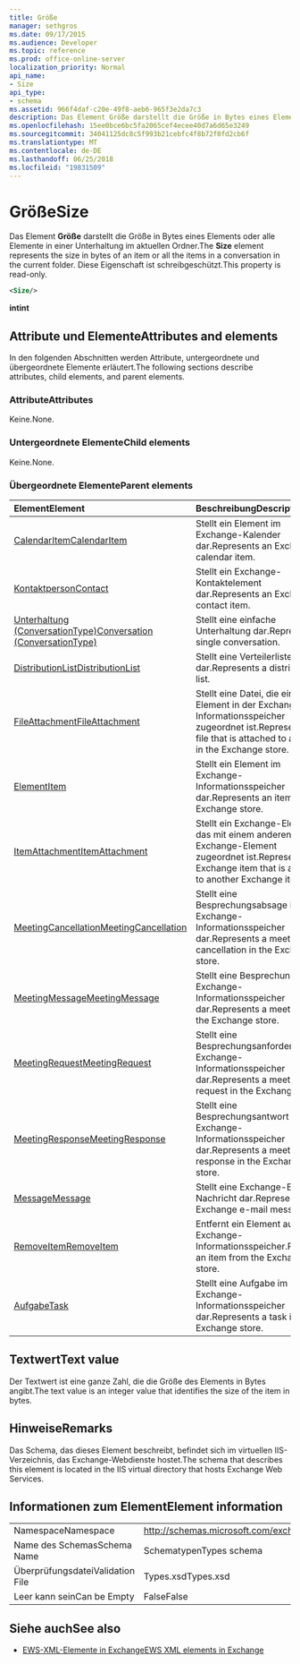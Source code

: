 ```yaml
---
title: Größe
manager: sethgros
ms.date: 09/17/2015
ms.audience: Developer
ms.topic: reference
ms.prod: office-online-server
localization_priority: Normal
api_name:
- Size
api_type:
- schema
ms.assetid: 966f4daf-c20e-49f8-aeb6-965f3e2da7c3
description: Das Element Größe darstellt die Größe in Bytes eines Elements oder alle Elemente in einer Unterhaltung im aktuellen Ordner. Diese Eigenschaft ist schreibgeschützt.
ms.openlocfilehash: 15ee0bce6bc5fa2065cef4ecee40d7a6d65e3249
ms.sourcegitcommit: 34041125dc8c5f993b21cebfc4f8b72f0fd2cb6f
ms.translationtype: MT
ms.contentlocale: de-DE
ms.lasthandoff: 06/25/2018
ms.locfileid: "19831509"
---
```

# <a name="size"></a><span data-ttu-id="45ffa-104">Größe</span><span class="sxs-lookup"><span data-stu-id="45ffa-104">Size</span></span>

<span data-ttu-id="45ffa-105">Das Element **Größe** darstellt die Größe in Bytes eines Elements oder alle Elemente in einer Unterhaltung im aktuellen Ordner.</span><span class="sxs-lookup"><span data-stu-id="45ffa-105">The **Size** element represents the size in bytes of an item or all the items in a conversation in the current folder.</span></span> <span data-ttu-id="45ffa-106">Diese Eigenschaft ist schreibgeschützt.</span><span class="sxs-lookup"><span data-stu-id="45ffa-106">This property is read-only.</span></span> 
  
```XML
<Size/>
```

 <span data-ttu-id="45ffa-107">**int**</span><span class="sxs-lookup"><span data-stu-id="45ffa-107">**int**</span></span>
## <a name="attributes-and-elements"></a><span data-ttu-id="45ffa-108">Attribute und Elemente</span><span class="sxs-lookup"><span data-stu-id="45ffa-108">Attributes and elements</span></span>

<span data-ttu-id="45ffa-109">In den folgenden Abschnitten werden Attribute, untergeordnete und übergeordnete Elemente erläutert.</span><span class="sxs-lookup"><span data-stu-id="45ffa-109">The following sections describe attributes, child elements, and parent elements.</span></span>
  
### <a name="attributes"></a><span data-ttu-id="45ffa-110">Attribute</span><span class="sxs-lookup"><span data-stu-id="45ffa-110">Attributes</span></span>

<span data-ttu-id="45ffa-111">Keine.</span><span class="sxs-lookup"><span data-stu-id="45ffa-111">None.</span></span>
  
### <a name="child-elements"></a><span data-ttu-id="45ffa-112">Untergeordnete Elemente</span><span class="sxs-lookup"><span data-stu-id="45ffa-112">Child elements</span></span>

<span data-ttu-id="45ffa-113">Keine.</span><span class="sxs-lookup"><span data-stu-id="45ffa-113">None.</span></span>
  
### <a name="parent-elements"></a><span data-ttu-id="45ffa-114">Übergeordnete Elemente</span><span class="sxs-lookup"><span data-stu-id="45ffa-114">Parent elements</span></span>

|<span data-ttu-id="45ffa-115">**Element**</span><span class="sxs-lookup"><span data-stu-id="45ffa-115">**Element**</span></span>|<span data-ttu-id="45ffa-116">**Beschreibung**</span><span class="sxs-lookup"><span data-stu-id="45ffa-116">**Description**</span></span>|
|:-----|:-----|
|[<span data-ttu-id="45ffa-117">CalendarItem</span><span class="sxs-lookup"><span data-stu-id="45ffa-117">CalendarItem</span></span>](calendaritem.md) <br/> |<span data-ttu-id="45ffa-118">Stellt ein Element im Exchange-Kalender dar.</span><span class="sxs-lookup"><span data-stu-id="45ffa-118">Represents an Exchange calendar item.</span></span>  <br/> |
|[<span data-ttu-id="45ffa-119">Kontaktperson</span><span class="sxs-lookup"><span data-stu-id="45ffa-119">Contact</span></span>](contact.md) <br/> |<span data-ttu-id="45ffa-120">Stellt ein Exchange-Kontaktelement dar.</span><span class="sxs-lookup"><span data-stu-id="45ffa-120">Represents an Exchange contact item.</span></span>  <br/> |
|[<span data-ttu-id="45ffa-121">Unterhaltung (ConversationType)</span><span class="sxs-lookup"><span data-stu-id="45ffa-121">Conversation (ConversationType)</span></span>](conversation-conversationtype.md) <br/> |<span data-ttu-id="45ffa-122">Stellt eine einfache Unterhaltung dar.</span><span class="sxs-lookup"><span data-stu-id="45ffa-122">Represents a single conversation.</span></span>  <br/> |
|[<span data-ttu-id="45ffa-123">DistributionList</span><span class="sxs-lookup"><span data-stu-id="45ffa-123">DistributionList</span></span>](distributionlist.md) <br/> |<span data-ttu-id="45ffa-124">Stellt eine Verteilerliste dar.</span><span class="sxs-lookup"><span data-stu-id="45ffa-124">Represents a distribution list.</span></span>  <br/> |
|[<span data-ttu-id="45ffa-125">FileAttachment</span><span class="sxs-lookup"><span data-stu-id="45ffa-125">FileAttachment</span></span>](fileattachment.md) <br/> |<span data-ttu-id="45ffa-126">Stellt eine Datei, die ein Element in der Exchange-Informationsspeicher zugeordnet ist.</span><span class="sxs-lookup"><span data-stu-id="45ffa-126">Represents a file that is attached to an item in the Exchange store.</span></span>  <br/> |
|[<span data-ttu-id="45ffa-127">Element</span><span class="sxs-lookup"><span data-stu-id="45ffa-127">Item</span></span>](item.md) <br/> |<span data-ttu-id="45ffa-128">Stellt ein Element im Exchange-Informationsspeicher dar.</span><span class="sxs-lookup"><span data-stu-id="45ffa-128">Represents an item in the Exchange store.</span></span>  <br/> |
|[<span data-ttu-id="45ffa-129">ItemAttachment</span><span class="sxs-lookup"><span data-stu-id="45ffa-129">ItemAttachment</span></span>](itemattachment.md) <br/> |<span data-ttu-id="45ffa-130">Stellt ein Exchange-Element, das mit einem anderen Exchange-Element zugeordnet ist.</span><span class="sxs-lookup"><span data-stu-id="45ffa-130">Represents an Exchange item that is attached to another Exchange item.</span></span>  <br/> |
|[<span data-ttu-id="45ffa-131">MeetingCancellation</span><span class="sxs-lookup"><span data-stu-id="45ffa-131">MeetingCancellation</span></span>](meetingcancellation.md) <br/> |<span data-ttu-id="45ffa-132">Stellt eine Besprechungsabsage im Exchange-Informationsspeicher dar.</span><span class="sxs-lookup"><span data-stu-id="45ffa-132">Represents a meeting cancellation in the Exchange store.</span></span>  <br/> |
|[<span data-ttu-id="45ffa-133">MeetingMessage</span><span class="sxs-lookup"><span data-stu-id="45ffa-133">MeetingMessage</span></span>](meetingmessage.md) <br/> |<span data-ttu-id="45ffa-134">Stellt eine Besprechung im Exchange-Informationsspeicher dar.</span><span class="sxs-lookup"><span data-stu-id="45ffa-134">Represents a meeting in the Exchange store.</span></span>  <br/> |
|[<span data-ttu-id="45ffa-135">MeetingRequest</span><span class="sxs-lookup"><span data-stu-id="45ffa-135">MeetingRequest</span></span>](meetingrequest.md) <br/> |<span data-ttu-id="45ffa-136">Stellt eine Besprechungsanforderung im Exchange-Informationsspeicher dar.</span><span class="sxs-lookup"><span data-stu-id="45ffa-136">Represents a meeting request in the Exchange store.</span></span>  <br/> |
|[<span data-ttu-id="45ffa-137">MeetingResponse</span><span class="sxs-lookup"><span data-stu-id="45ffa-137">MeetingResponse</span></span>](meetingresponse.md) <br/> |<span data-ttu-id="45ffa-138">Stellt eine Besprechungsantwort im Exchange-Informationsspeicher dar.</span><span class="sxs-lookup"><span data-stu-id="45ffa-138">Represents a meeting response in the Exchange store.</span></span>  <br/> |
|[<span data-ttu-id="45ffa-139">Message</span><span class="sxs-lookup"><span data-stu-id="45ffa-139">Message</span></span>](message-ex15websvcsotherref.md) <br/> |<span data-ttu-id="45ffa-140">Stellt eine Exchange-E-Mail-Nachricht dar.</span><span class="sxs-lookup"><span data-stu-id="45ffa-140">Represents an Exchange e-mail message.</span></span>  <br/> |
|[<span data-ttu-id="45ffa-141">RemoveItem</span><span class="sxs-lookup"><span data-stu-id="45ffa-141">RemoveItem</span></span>](removeitem.md) <br/> |<span data-ttu-id="45ffa-142">Entfernt ein Element aus dem Exchange-Informationsspeicher.</span><span class="sxs-lookup"><span data-stu-id="45ffa-142">Removes an item from the Exchange store.</span></span>  <br/> |
|[<span data-ttu-id="45ffa-143">Aufgabe</span><span class="sxs-lookup"><span data-stu-id="45ffa-143">Task</span></span>](task.md) <br/> |<span data-ttu-id="45ffa-144">Stellt eine Aufgabe im Exchange-Informationsspeicher dar.</span><span class="sxs-lookup"><span data-stu-id="45ffa-144">Represents a task in the Exchange store.</span></span>  <br/> |
   
## <a name="text-value"></a><span data-ttu-id="45ffa-145">Textwert</span><span class="sxs-lookup"><span data-stu-id="45ffa-145">Text value</span></span>

<span data-ttu-id="45ffa-146">Der Textwert ist eine ganze Zahl, die die Größe des Elements in Bytes angibt.</span><span class="sxs-lookup"><span data-stu-id="45ffa-146">The text value is an integer value that identifies the size of the item in bytes.</span></span>
  
## <a name="remarks"></a><span data-ttu-id="45ffa-147">Hinweise</span><span class="sxs-lookup"><span data-stu-id="45ffa-147">Remarks</span></span>

<span data-ttu-id="45ffa-148">Das Schema, das dieses Element beschreibt, befindet sich im virtuellen IIS-Verzeichnis, das Exchange-Webdienste hostet.</span><span class="sxs-lookup"><span data-stu-id="45ffa-148">The schema that describes this element is located in the IIS virtual directory that hosts Exchange Web Services.</span></span>
  
## <a name="element-information"></a><span data-ttu-id="45ffa-149">Informationen zum Element</span><span class="sxs-lookup"><span data-stu-id="45ffa-149">Element information</span></span>

|||
|:-----|:-----|
|<span data-ttu-id="45ffa-150">Namespace</span><span class="sxs-lookup"><span data-stu-id="45ffa-150">Namespace</span></span>  <br/> |http://schemas.microsoft.com/exchange/services/2006/types  <br/> |
|<span data-ttu-id="45ffa-151">Name des Schemas</span><span class="sxs-lookup"><span data-stu-id="45ffa-151">Schema Name</span></span>  <br/> |<span data-ttu-id="45ffa-152">Schematypen</span><span class="sxs-lookup"><span data-stu-id="45ffa-152">Types schema</span></span>  <br/> |
|<span data-ttu-id="45ffa-153">Überprüfungsdatei</span><span class="sxs-lookup"><span data-stu-id="45ffa-153">Validation File</span></span>  <br/> |<span data-ttu-id="45ffa-154">Types.xsd</span><span class="sxs-lookup"><span data-stu-id="45ffa-154">Types.xsd</span></span>  <br/> |
|<span data-ttu-id="45ffa-155">Leer kann sein</span><span class="sxs-lookup"><span data-stu-id="45ffa-155">Can be Empty</span></span>  <br/> |<span data-ttu-id="45ffa-156">False</span><span class="sxs-lookup"><span data-stu-id="45ffa-156">False</span></span>  <br/> |
   
## <a name="see-also"></a><span data-ttu-id="45ffa-157">Siehe auch</span><span class="sxs-lookup"><span data-stu-id="45ffa-157">See also</span></span>



- [<span data-ttu-id="45ffa-158">EWS-XML-Elemente in Exchange</span><span class="sxs-lookup"><span data-stu-id="45ffa-158">EWS XML elements in Exchange</span></span>](ews-xml-elements-in-exchange.md)

